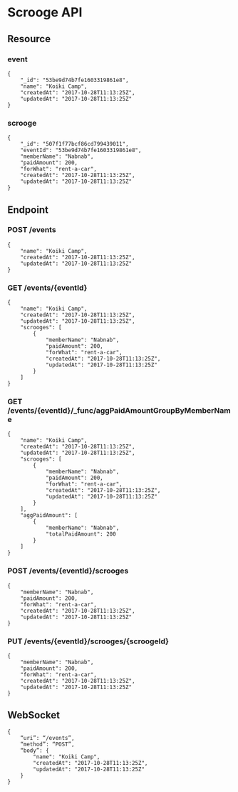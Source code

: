 # Scrooge API
## Resource
### event
```
{
    "_id": "53be9d74b7fe1603319861e8",
    "name": "Koiki Camp",
    "createdAt": "2017-10-28T11:13:25Z",
    "updatedAt": "2017-10-28T11:13:25Z"
}
```
### scrooge
```
{
    "_id": "507f1f77bcf86cd799439011",
    "eventId": "53be9d74b7fe1603319861e8",
    "memberName": "Nabnab",
    "paidAmount": 200,
    "forWhat": "rent-a-car",
    "createdAt": "2017-10-28T11:13:25Z",
    "updatedAt": "2017-10-28T11:13:25Z"
}
```
## Endpoint
### POST /events
```
{
    "name": "Koiki Camp",
    "createdAt": "2017-10-28T11:13:25Z",
    "updatedAt": "2017-10-28T11:13:25Z"
}
```

### GET /events/{eventId}
```
{
    "name": "Koiki Camp",
    "createdAt": "2017-10-28T11:13:25Z",
    "updatedAt": "2017-10-28T11:13:25Z",
    "scrooges": [
        {
            "memberName": "Nabnab",
            "paidAmount": 200,
            "forWhat": "rent-a-car",
            "createdAt": "2017-10-28T11:13:25Z",
            "updatedAt": "2017-10-28T11:13:25Z"
        }
    ]
}
```

### GET /events/{eventId}/_func/aggPaidAmountGroupByMemberName
```
{
    "name": "Koiki Camp",
    "createdAt": "2017-10-28T11:13:25Z",
    "updatedAt": "2017-10-28T11:13:25Z",
    "scrooges": [
        {
            "memberName": "Nabnab",
            "paidAmount": 200,
            "forWhat": "rent-a-car",
            "createdAt": "2017-10-28T11:13:25Z",
            "updatedAt": "2017-10-28T11:13:25Z"
        }
    ],
    "aggPaidAmount": [
        {
            "memberName": "Nabnab",
            "totalPaidAmount": 200
        }
    ]
}
```

### POST /events/{eventId}/scrooges
```
{
    "memberName": "Nabnab",
    "paidAmount": 200,
    "forWhat": "rent-a-car",
    "createdAt": "2017-10-28T11:13:25Z",
    "updatedAt": "2017-10-28T11:13:25Z"
}
```

### PUT /events/{eventId}/scrooges/{scroogeId}
```
{
    "memberName": "Nabnab",
    "paidAmount": 200,
    "forWhat": "rent-a-car",
    "createdAt": "2017-10-28T11:13:25Z",
    "updatedAt": "2017-10-28T11:13:25Z"
}
```

## WebSocket
```
{
    “uri”: “/events”,
    “method”: “POST”,
    “body”: {
        "name": "Koiki Camp",
        "createdAt": "2017-10-28T11:13:25Z",
        "updatedAt": "2017-10-28T11:13:25Z"
    }
}
```